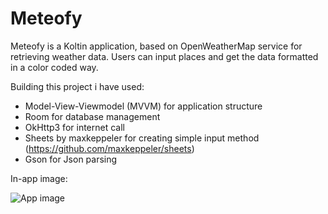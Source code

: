 # Meteofy
Meteofy is a Koltin application, based on OpenWeatherMap service for retrieving weather data. Users can input places and get the data formatted in a color coded way.

Building this project i have used:
- Model-View-Viewmodel (MVVM) for application structure
- Room for database management
- OkHttp3 for internet call
- Sheets by maxkeppeler for creating simple input method (https://github.com/maxkeppeler/sheets)
- Gson for Json parsing

In-app image:

![App image](https://imgur.com/9Z54XWa.png)
